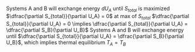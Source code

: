 Systems A and B will exchange energy $dU_A$ until $S_{total}$ is maximized
	$\dfrac{\partial S_{total}}{\partial U_A} = 0$ at max of $S_{total}$
	$\dfrac{\partial S_{total}}{\partial U_A} = 0 \implies \dfrac{\partial S_{total}}{\partial U_A} = \dfrac{\partial S_B}{\partial U_B}$
	Systems A and B will exchange energy until $\dfrac{\partial S_{total}}{\partial U_A} = \dfrac{\partial S_B}{\partial U_B}$, which implies thermal equilibrium $T_A = T_B$
	